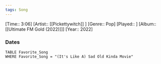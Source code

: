 ```yaml
---
tags: Song  
---
```

[Time:: 3:06]
[Artist:: [[Pickettywitch]] ]
[Genre:: Pop]
[Played:: ]
[Album:: [[Ultimate FM Gold (2022)]]]
[Year:: 2022]
### Dates
````dataview
TABLE Favorite_Song
WHERE Favorite_Song = "(It's Like A) Sad Old Kinda Movie"
````